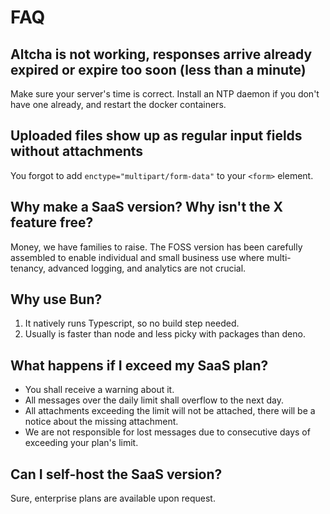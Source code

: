 # FAQ

## Altcha is not working, responses arrive already expired or expire too soon (less than a minute)

Make sure your server's time is correct. Install an NTP daemon if you don't have one already, and restart the docker containers.

## Uploaded files show up as regular input fields without attachments

You forgot to add `enctype="multipart/form-data"` to your `<form>` element.

## Why make a SaaS version? Why isn't the X feature free?

Money, we have families to raise. The FOSS version has been carefully assembled to enable individual and small business use where multi-tenancy, advanced logging, and analytics are not crucial.

## Why use Bun?

1. It natively runs Typescript, so no build step needed.
2. Usually is faster than node and less picky with packages than deno.

## What happens if I exceed my SaaS plan?

- You shall receive a warning about it.
- All messages over the daily limit shall overflow to the next day.
- All attachments exceeding the limit will not be attached, there will be a notice about the missing attachment.
- We are not responsible for lost messages due to consecutive days of exceeding your plan's limit.

## Can I self-host the SaaS version?

Sure, enterprise plans are available upon request.